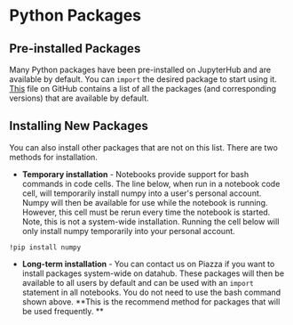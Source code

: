 # Python Packages

## Pre-installed Packages

Many Python packages have been pre-installed on JupyterHub and are available by default. You can `import` the desired package to start using it. [This](https://github.com/berkeley-dsep-infra/datahub/blob/prod/user-image/requirements.txt) file on GitHub contains a list of all the packages \(and corresponding versions\) that are available by default.

## Installing New Packages

You can also install other packages that are not on this list. There are two methods for installation.

* **Temporary installation** - Notebooks provide support for bash commands in code cells. The line below, when run in a notebook code cell, will temporarily install numpy into a user's personal account. Numpy will then be available for use while the notebook is running. However, this cell must be rerun every time the notebook is started. Note, this is not a system-wide installation. Running the cell below will only install numpy temporarily into your personal account.  

```
!pip install numpy
```

* **Long-term installation** - You can contact us on Piazza if you want to install packages system-wide on datahub. These packages will then be available to all users by default and can be used with an `import` statement in all notebooks. You do not need to use the bash command shown above. **This is the recommend method for packages that will be used frequently. **



